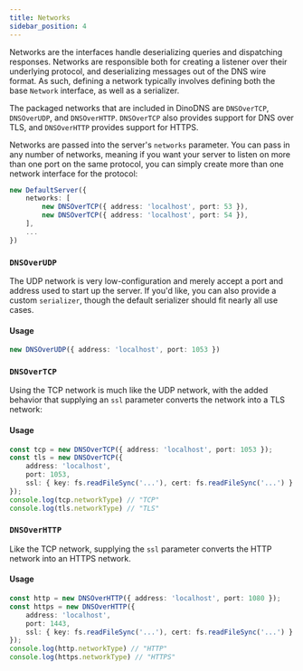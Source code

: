 ```yaml
---
title: Networks
sidebar_position: 4
---
```


Networks are the interfaces handle deserializing queries and dispatching responses. Networks are responsible both for creating a listener over their underlying protocol, and deserializing messages out of the DNS wire format. As such, defining a network typically involves defining both the base `Network` interface, as well as a serializer.

The packaged networks that are included in DinoDNS are `DNSOverTCP`, `DNSOverUDP`, and `DNSOverHTTP`. `DNSOverTCP` also provides support for DNS over TLS, and `DNSOverHTTP` provides support for HTTPS.

Networks are passed into the server's `networks` parameter. You can pass in any number of networks, meaning if you want your server to listen on more than one port on the same protocol, you can simply create more than one network interface for the protocol:

```ts
new DefaultServer({
    networks: [
        new DNSOverTCP({ address: 'localhost', port: 53 }),
        new DNSOverTCP({ address: 'localhost', port: 54 }),
    ],
    ...
})
```

### `DNSOverUDP`

The UDP network is very low-configuration and merely accept a port and address used to start up the server. If you'd like, you can also provide a custom `serializer`, though the default serializer should fit nearly all use cases.

#### Usage
```ts
new DNSOverUDP({ address: 'localhost', port: 1053 })
```

### `DNSOverTCP`

Using the TCP network is much like the UDP network, with the added behavior that supplying an `ssl` parameter converts the network into a TLS network:

#### Usage
```ts
const tcp = new DNSOverTCP({ address: 'localhost', port: 1053 });
const tls = new DNSOverTCP({
    address: 'localhost',
    port: 1053,
    ssl: { key: fs.readFileSync('...'), cert: fs.readFileSync('...') }
});
console.log(tcp.networkType) // "TCP"
console.log(tls.networkType) // "TLS"
```
### `DNSOverHTTP`

Like the TCP network, supplying the `ssl` parameter converts the HTTP network into an HTTPS network.

#### Usage
```ts
const http = new DNSOverHTTP({ address: 'localhost', port: 1080 });
const https = new DNSOverHTTP({
    address: 'localhost',
    port: 1443,
    ssl: { key: fs.readFileSync('...'), cert: fs.readFileSync('...') }
});
console.log(http.networkType) // "HTTP"
console.log(https.networkType) // "HTTPS"
```
